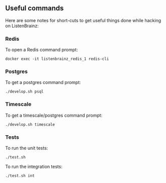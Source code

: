 ## Useful commands

Here are some notes for short-cuts to get useful things done while hacking on ListenBrainz:

### Redis

To open a Redis command prompt:

    docker exec -it listenbrainz_redis_1 redis-cli


### Postgres

To get a postgres command prompt:

    ./develop.sh psql


### Timescale

To get a timescale/postgres command prompt:

    ./develop.sh timescale


### Tests

To run the unit tests:

    ./test.sh

To run the integration tests:

    ./test.sh int
